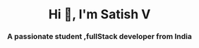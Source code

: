 <h1 align="center">Hi 👋, I'm Satish V</h1>
<h3 align="center">A passionate student ,fullStack developer from India</h3>
